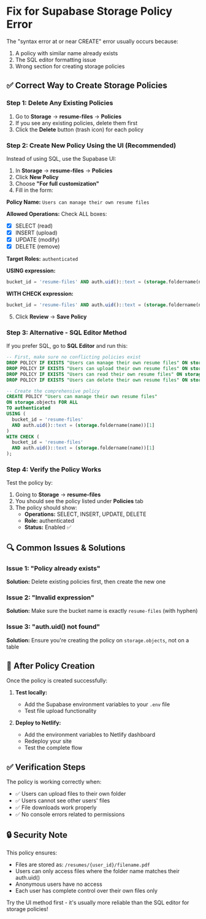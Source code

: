 # Fix for Supabase Storage Policy Error

The "syntax error at or near CREATE" error usually occurs because:
1. A policy with similar name already exists
2. The SQL editor formatting issue
3. Wrong section for creating storage policies

## ✅ Correct Way to Create Storage Policies

### Step 1: Delete Any Existing Policies
1. Go to **Storage** → **resume-files** → **Policies**
2. If you see any existing policies, delete them first
3. Click the **Delete** button (trash icon) for each policy

### Step 2: Create New Policy Using the UI (Recommended)

Instead of using SQL, use the Supabase UI:

1. In **Storage** → **resume-files** → **Policies**
2. Click **New Policy**
3. Choose **"For full customization"**
4. Fill in the form:

**Policy Name:** `Users can manage their own resume files`

**Allowed Operations:** Check ALL boxes:
- [x] SELECT (read)
- [x] INSERT (upload) 
- [x] UPDATE (modify)
- [x] DELETE (remove)

**Target Roles:** `authenticated`

**USING expression:**
```sql
bucket_id = 'resume-files' AND auth.uid()::text = (storage.foldername(name))[1]
```

**WITH CHECK expression:**
```sql
bucket_id = 'resume-files' AND auth.uid()::text = (storage.foldername(name))[1]
```

5. Click **Review** → **Save Policy**

### Step 3: Alternative - SQL Editor Method

If you prefer SQL, go to **SQL Editor** and run this:

```sql
-- First, make sure no conflicting policies exist
DROP POLICY IF EXISTS "Users can manage their own resume files" ON storage.objects;
DROP POLICY IF EXISTS "Users can upload their own resume files" ON storage.objects;
DROP POLICY IF EXISTS "Users can read their own resume files" ON storage.objects;  
DROP POLICY IF EXISTS "Users can delete their own resume files" ON storage.objects;

-- Create the comprehensive policy
CREATE POLICY "Users can manage their own resume files"
ON storage.objects FOR ALL
TO authenticated
USING (
  bucket_id = 'resume-files' 
  AND auth.uid()::text = (storage.foldername(name))[1]
)
WITH CHECK (
  bucket_id = 'resume-files' 
  AND auth.uid()::text = (storage.foldername(name))[1]
);
```

### Step 4: Verify the Policy Works

Test the policy by:
1. Going to **Storage** → **resume-files** 
2. You should see the policy listed under **Policies** tab
3. The policy should show:
   - **Operations:** SELECT, INSERT, UPDATE, DELETE
   - **Role:** authenticated
   - **Status:** Enabled ✅

## 🔍 Common Issues & Solutions

### Issue 1: "Policy already exists"
**Solution:** Delete existing policies first, then create the new one

### Issue 2: "Invalid expression" 
**Solution:** Make sure the bucket name is exactly `resume-files` (with hyphen)

### Issue 3: "auth.uid() not found"
**Solution:** Ensure you're creating the policy on `storage.objects`, not on a table

## 🚀 After Policy Creation

Once the policy is created successfully:

1. **Test locally:**
   - Add the Supabase environment variables to your `.env` file
   - Test file upload functionality

2. **Deploy to Netlify:**
   - Add the environment variables to Netlify dashboard
   - Redeploy your site
   - Test the complete flow

## ✅ Verification Steps

The policy is working correctly when:
- ✅ Users can upload files to their own folder
- ✅ Users cannot see other users' files  
- ✅ File downloads work properly
- ✅ No console errors related to permissions

## 🔒 Security Note

This policy ensures:
- Files are stored as: `/resumes/{user_id}/filename.pdf`
- Users can only access files where the folder name matches their auth.uid()
- Anonymous users have no access
- Each user has complete control over their own files only

Try the UI method first - it's usually more reliable than the SQL editor for storage policies!